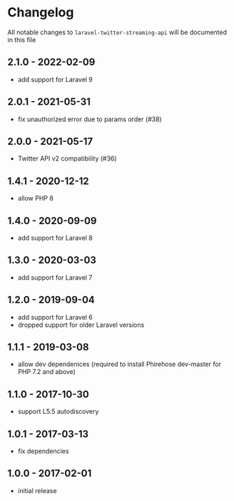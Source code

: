 # Changelog

All notable changes to `laravel-twitter-streaming-api` will be documented in this file

## 2.1.0 - 2022-02-09

- add support for Laravel 9

## 2.0.1 - 2021-05-31

- fix unauthorized error due to params order (#38)

## 2.0.0 - 2021-05-17

- Twitter API v2 compatibility (#36)

## 1.4.1 - 2020-12-12

- allow PHP 8

## 1.4.0 - 2020-09-09

- add support for Laravel 8

## 1.3.0 - 2020-03-03

- add support for Laravel 7

## 1.2.0 - 2019-09-04

- add support for Laravel 6
- dropped support for older Laravel versions

## 1.1.1 - 2019-03-08

- allow dev dependenices (required to install Phirehose dev-master for PHP 7.2 and above)

## 1.1.0 - 2017-10-30

- support L5.5 autodiscovery

## 1.0.1 - 2017-03-13

- fix dependencies

## 1.0.0 - 2017-02-01

- initial release
